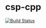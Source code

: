 # csp-cpp

[![Build Status](https://travis-ci.com/marius92mc/csp-cpp.svg?token=NxgJCKyxyV3vmKhB6EpL&branch=master)](https://travis-ci.com/marius92mc/csp-cpp)


